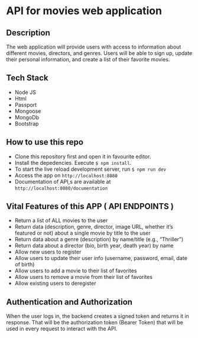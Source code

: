 # API for movies web application

## Description

The web application will provide users with access to information about different movies, directors, and genres. Users will be able to sign up, update their personal information, and create a list of their favorite movies.

## Tech Stack

- Node JS
- Html
- Passport
- Mongoose
- MongoDb
- Bootstrap

## How to use this repo

- Clone this repository first and open it in favourite editor.
- Install the depedencies. Execute `$ npm install`.
- To start the live reload development server, run `$ npm run dev`
- Access the app on `http://localhost:8080`
- Documentation of API,s are available at `http://localhost:8080/documentation`

## Vital Features of this APP ( API ENDPOINTS )

- Return a list of ALL movies to the user
- Return data (description, genre, director, image URL, whether it’s featured or not) about a single movie by title to the user
- Return data about a genre (description) by name/title (e.g., “Thriller”)
- Return data about a director (bio, birth year, death year) by name
- Allow new users to register
- Allow users to update their user info (username, password, email, date of birth)
- Allow users to add a movie to their list of favorites
- Allow users to remove a movie from their list of favorites
- Allow existing users to deregister

## Authentication and Authorization

When the user logs in, the backend creates a signed token and returns it in response. That will be the authorization token (Bearer Token) that will be used in every request to interact with the API.
